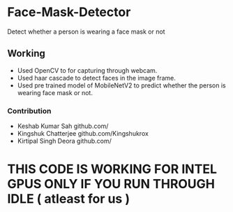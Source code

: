 # Face-Mask-Detector
Detect whether a person is wearing a face mask or not
## Working
- Used OpenCV to for capturing through webcam.
- Used haar cascade to detect faces in the image frame.
- Used pre trained model of MobileNetV2 to predict whether the person is wearing face mask or not.
### Contribution
- Keshab Kumar Sah github.com/
- Kingshuk Chatterjee github.com/Kingshukrox
- Kirtipal Singh Deora github.com/

# THIS CODE IS WORKING FOR INTEL GPUS ONLY IF YOU RUN THROUGH IDLE ( atleast for us )
